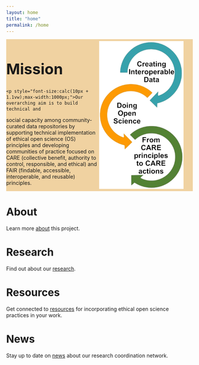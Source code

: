```yaml
---
layout: home
title: "home"
permalink: /home
---
```

<style>
  .text-block-main, .text-block-right, .text-block-left {
  flex-direction: column;
  box-shadow: none;
  }
</style>

<div style="display:flex;flex-direction:row;background-color:#f0d2a1;">
<div class="text-block-main">
<h1 style="font-size:40px;"> Mission </h1>
  
    <p style="font-size:calc(10px + 1.1vw);max-width:1000px;">Our overarching aim is to build technical and
social capacity among community-curated data repositories by supporting technical
implementation of ethical open science (OS) principles and developing communities 
of practice focused on CARE (collective benefit, authority to control, responsible, 
and ethical) and FAIR (findable, accessible, interoperable, and reusable) principles. </p>
  </div>
  <img src="images/arrows-transp.png" alt="arrows" style="display:inline-block;vertical-align:middle;float:right;width:228px;height:399.333px;margin-right:5%;margin-top:1%;margin-bottom:0.5%;">
</div>


<div class="text-block-left">
<h1> About </h1>
  <p>Learn more <a href="about">about</a> this project. </p>
  </div>
 
<div class="text-block-right">
<h1> Research </h1>
 <p>Find out about our <a href="research">research</a>. </p>
  </div>

<div class="text-block-left">
<h1>Resources </h1>
 <p>Get connected to <a href="resources">resources</a> for incorporating ethical open science practices in your work. </p>
  </div>
  
  <div class="text-block-right">
<h1> News </h1>
 <p>Stay up to date on <a href="news">news</a> about our research coordination network. </p>
  </div>
  
